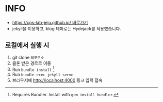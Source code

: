 # INFO
- [https://cps-lab-jeju.github.io/ 바로가기](https://cps-lab-jeju.github.io/)
- jekyll을 이용하고, blog 테마로는 Hydejack를 적용했습니다.

## 로컬에서 실행 시
1. git clone `레포주소`
2. 클론 받은 경로로 이동
3. Run `bundle install` [^1]
4. Run `bundle exec jekyll serve`
5. 브라우저에 <http://localhost:4000> 링크 입력 접속


[^1]: Requires Bundler. Install with `gem install bundler`.

